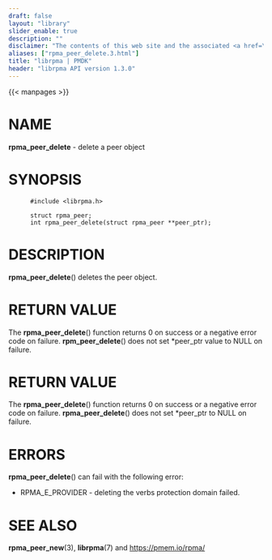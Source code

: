 ```yaml
---
draft: false
layout: "library"
slider_enable: true
description: ""
disclaimer: "The contents of this web site and the associated <a href=\"https://github.com/pmem\">GitHub repositories</a> are BSD-licensed open source."
aliases: ["rpma_peer_delete.3.html"]
title: "librpma | PMDK"
header: "librpma API version 1.3.0"
---
```

{{< manpages >}}

[comment]: <> (SPDX-License-Identifier: BSD-3-Clause)
[comment]: <> (Copyright 2020-2023, Intel Corporation)

# NAME

**rpma_peer_delete** - delete a peer object

# SYNOPSIS

          #include <librpma.h>

          struct rpma_peer;
          int rpma_peer_delete(struct rpma_peer **peer_ptr);

# DESCRIPTION

**rpma_peer_delete**() deletes the peer object.

# RETURN VALUE

The **rpma_peer_delete**() function returns 0 on success or a negative
error code on failure. **rpm_peer_delete**() does not set \*peer_ptr
value to NULL on failure.

# RETURN VALUE

The **rpma_peer_delete**() function returns 0 on success or a negative
error code on failure. **rpma_peer_delete**() does not set \*peer_ptr to
NULL on failure.

# ERRORS

**rpma_peer_delete**() can fail with the following error:

-   RPMA_E\_PROVIDER - deleting the verbs protection domain failed.

# SEE ALSO

**rpma_peer_new**(3), **librpma**(7) and https://pmem.io/rpma/
